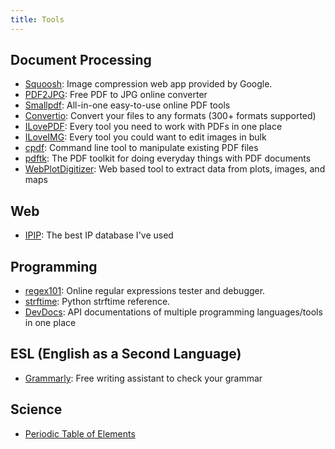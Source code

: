 ```yaml
---
title: Tools
---
```


## Document Processing

- [Squoosh](https://squoosh.app/): Image compression web app provided by Google.
- [PDF2JPG](https://pdf2jpg.net/): Free PDF to JPG online converter
- [Smallpdf](https://smallpdf.com/): All-in-one easy-to-use online PDF tools
- [Convertio](https://convertio.co/): Convert your files to any formats (300+ formats supported)
- [ILovePDF](https://www.ilovepdf.com/): Every tool you need to work with PDFs in one place
- [ILoveIMG](https://www.iloveimg.com/): Every tool you could want to edit images in bulk
- [cpdf](http://community.coherentpdf.com/): Command line tool to manipulate existing PDF files
- [pdftk](https://www.pdflabs.com/tools/pdftk-the-pdf-toolkit/): The PDF toolkit for doing everyday things with PDF documents
- [WebPlotDigitizer](https://automeris.io/WebPlotDigitizer): Web based tool to extract data from plots, images, and maps

## Web

- [IPIP](https://www.ipip.net/): The best IP database I've used

## Programming

- [regex101](https://regex101.com/): Online regular expressions tester and debugger.
- [strftime](http://strftime.org/): Python strftime reference.
- [DevDocs](https://devdocs.io/): API documentations of multiple programming languages/tools in one place

## ESL (English as a Second Language)

- [Grammarly](www.grammarly.com): Free writing assistant to check your grammar

## Science

- [Periodic Table of Elements](https://www.ptable.com)
